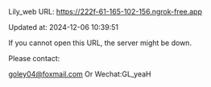 Lily_web URL: https://222f-61-165-102-156.ngrok-free.app

Updated at: 2024-12-06 10:39:51

If you cannot open this URL, the server might be down.

Please contact: 

goley04@foxmail.com Or Wechat:GL_yeaH